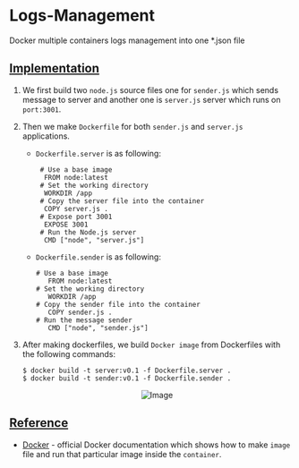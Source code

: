 # Logs-Management
Docker multiple containers logs management into one *.json file

## [Implementation](https://github.com/af4092/Logs-Management/tree/main/docker_logs_test)

1. We first build two `node.js` source files one for `sender.js` which sends message to server and another one is `server.js` server which runs on `port:3001`.
2. Then we make `Dockerfile` for both `sender.js` and `server.js` applications.  

     - `Dockerfile.server` is as following:
       
       ```
        # Use a base image
         FROM node:latest
        # Set the working directory
         WORKDIR /app
        # Copy the server file into the container
         COPY server.js .
        # Expose port 3001
         EXPOSE 3001
        # Run the Node.js server
         CMD ["node", "server.js"]
       ```
       
     - `Dockerfile.sender` is as following:
  
       ```
       # Use a base image
          FROM node:latest
       # Set the working directory
          WORKDIR /app
       # Copy the sender file into the container
          COPY sender.js .
       # Run the message sender
          CMD ["node", "sender.js"]
       ```
3. After making dockerfiles, we build `Docker image` from Dockerfiles with the following commands:

   ```
   $ docker build -t server:v0.1 -f Dockerfile.server .
   $ docker build -t sender:v0.1 -f Dockerfile.sender .
   ```

     <p align="center">
         <img src="https://github.com/af4092/Logs-Management/assets/24220136/5327a988-4ba0-44fa-81bf-dab47a16cd61.png" alt="Image">
      </p>
      

## [Reference]()

- [Docker](https://docs.docker.com/) - official Docker documentation which shows how to make `image` file and run that particular image inside the `container`.
